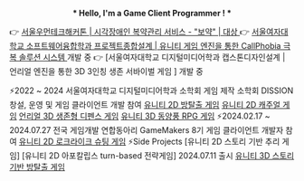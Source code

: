 <p align="center">
<b>* Hello, I'm a Game Client Programmer ! *</b></p>

👉 [서울우먼테크해커톤 | 시각장애인 복약관리 서비스 - "보약" | 대상 ](https://github.com/SWH-FortuneCookie)
👉 [서울여자대학교 소프트웨어융합학과 프로젝트종합설계 | 유니티 게임 엔진을 통한 CallPhobia 극복 솔루션 시스템 ](https://github.com/muncaem/Hello..) 개발 중
👉 [서울여자대학교 디지털미디어학과 캡스톤디자인설계 | 언리얼 엔진을 통한 3D 3인칭 생존 서바이벌 게임 ] 개발 중

⚡2022 ~ 2024 서울여자대학교 디지털미디어학과 소학회 게임 제작 소학회 DISSION 창설, 운영 및 게임 클라이언트 개발 참여
    [유니티 2D 방탈출 게임]([https://github.com/muncaem/code_esc](https://github.com/muncaem/paranoia))
    [유니티 2D 캐주얼 게임](https://github.com/muncaem/Street_Cat_Fighter)
    [언리얼 3D 생존형 디펜스 게임](https://github.com/intheWorldRoi/teethDefence)
    [유니티 3D 동양풍 RPG 게임](https://github.com/Comedianz/MainRepo)
⚡2024.02.17 ~ 2024.07.27 전국 게임개발 연합동아리 GameMakers 8기 게임 클라이언트 개발자 참여
    [유니티 2D 로크라이크 슈팅 게임](https://github.com/CircusCircuit/CircusCircuit)
⚡Side Projects
    [유니티 2D 스토리 기반 추리 게임]
    [유니티 2D 아포칼립스 turn-based 전략게임]
    2024.07.11 출시 [유니티 3D 스토리 기반 방탈출 게임](https://store.steampowered.com/app/2916970/_/)

<!--
**muncaem/muncaem** is a ✨ _special_ ✨ repository because its `README.md` (this file) appears on your GitHub profile.

Here are some ideas to get you started:

- 🔭 I’m currently working on ...
- 🌱 I’m currently learning ...
- 👯 I’m looking to collaborate on ...
- 🤔 I’m looking for help with ...
- 💬 Ask me about ...
- 📫 How to reach me: ...
- 😄 Pronouns: ...
- ⚡ Fun fact: ...
-->
